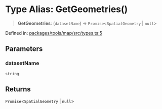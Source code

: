 # Type Alias: GetGeometries()

> **GetGeometries**: (`datasetName`) => `Promise`\<`SpatialGeometry` \| `null`\>

Defined in: [packages/tools/map/src/types.ts:5](https://github.com/geodaopenjs/openassistant/blob/0a6a7e7306d75a25dc968b3117f04cb7bd613bec/packages/tools/map/src/types.ts#L5)

## Parameters

### datasetName

`string`

## Returns

`Promise`\<`SpatialGeometry` \| `null`\>
